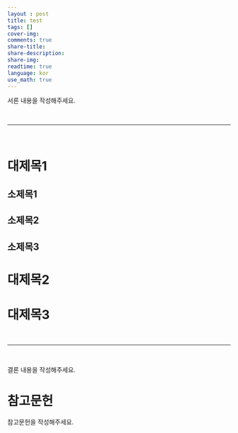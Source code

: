 ```yaml
---
layout : post
title: test
tags: []
cover-img:
comments: true
share-title:
share-description:
share-img:
readtime: true
language: kor
use_math: true
---
```

<!-- 서론 작성 시작-->
서론 내용을 작성해주세요.  
<!-- 서론 작성 끝-->

&nbsp;

---

&nbsp;

<!-- 본론 작성 시작 -->
# 대제목1

## 소제목1  
## 소제목2
## 소제목3

# 대제목2

# 대제목3

<!-- 본론 작성 끝 -->

&nbsp;

---

&nbsp;

<!-- 결론 작성 시작 -->
결론 내용을 작성해주세요.
<!-- 결론 작성 끝 -->

<!-- 참고문헌 작성 시작 -->
# 참고문헌
참고문헌을 작성해주세요.
<!-- 참고문헌 작성 끝 -->

